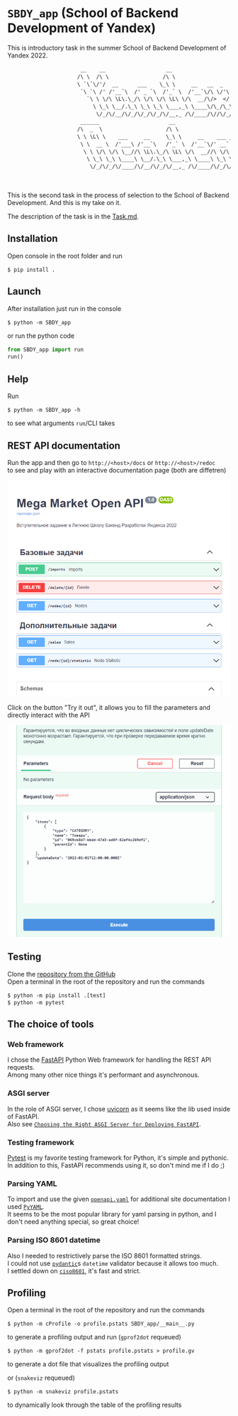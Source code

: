 # `SBDY_app` (School of Backend Development of Yandex)

This is introductory task in the summer School of Backend Development of Yandex 2022.

```txt
                       __    __                   __
                      /\ \  /\ \                 /\ \
                      \ `\`\/'/  __      ___    \_\ \     __   __  _
                       `\ `\ /' /'__`\  /' _ `\  /'_` \  /'__`\/\ \/'\
                         `\ \ \/\ \L\.\_/\ \/\ \/\ \L\ \/\  __/\/>  </
                           \ \_\ \__/.\_\ \_\ \_\ \___,_\ \____\/\_/\_\
                            \/_/\/__/\/_/\/_/\/_/\/__,_ /\/____/\//\/_/
                       ______                      __
                      /\  _  \                    /\ \
                      \ \ \L\ \    ___     __     \_\ \     __    ___ ___   __  __
                       \ \  __ \  /'___\ /'__`\   /'_` \  /'__`\/' __` __`\/\ \/\ \
                        \ \ \/\ \/\ \__//\ \L\.\_/\ \L\ \/\  __//\ \/\ \/\ \ \ \_\ \
                         \ \_\ \_\ \____\ \__/.\_\ \___,_\ \____\ \_\ \_\ \_\/`____ \
                          \/_/\/_/\/____/\/__/\/_/\/__,_ /\/____/\/_/\/_/\/_/`/___/> \
                                                                                /\___/
                                                                                \/__/
```

This is the second task in the process of selection to the School of Backend Development.
And this is my take on it.

The description of the task is in the [Task.md](Task.md).

## Installation

Open console in the root folder and run

```console
$ pip install .
```

## Launch

After installation just run in the console

```console
$ python -m SBDY_app
```

or run the python code

```python
from SBDY_app import run
run()
```

## Help

Run

```console
$ python -m SBDY_app -h
```

to see what arguments `run`/CLI takes

## REST API documentation

Run the app and then go to `http://<host>/docs` or `http://<host>/redoc`  
to see and play with an interactive documentation page (both are diffetren)

![screenshot](docs/webdoc.png)

Click on the button "Try it out", it allows you to fill the parameters and directly interact with the API

![screenshot](docs/webdoc_run.png)

## Testing

Clone the [repository from the GitHub](https://github.com/0dminnimda/enrollment_yandex_academy)  
Open a terminal in the root of the repository and run the commands
```console
$ python -m pip install .[test]
$ python -m pytest
```

## The choice of tools

### Web framework

I chose the [FastAPI](https://fastapi.tiangolo.com/) Python Web framework for handling the REST API requests.  
Among<!-- us ඞඞඞඞඞඞඞඞඞඞඞඞඞඞඞඞඞඞඞඞ why are you reading this? render the page, it's more beautiful -->
many other nice things it's performant and asynchronous.

### ASGI server

In the role of ASGI server, I chose [uvicorn](https://www.uvicorn.org/) as it seems like the lib used inside of FastAPI.  
Also see [`Choosing the Right ASGI Server for Deploying FastAPI`](https://github.com/tiangolo/fastapi/issues/2062).

### Testing framework

[Pytest](https://docs.pytest.org/en/latest/) is my favorite testing framework for Python, it's simple and pythonic.  
In addition to this, FastAPI recommends using it, so don't mind me if I do ;)

### Parsing YAML

To import and use the given [`openapi.yaml`](SBDY_app/openapi.yaml) for additional site documentation
I used [`PyYAML`](https://pyyaml.org/).  
It seems to be the most popular library for yaml parsing in python, and I don't need anything special, so great choice!

### Parsing ISO 8601 datetime

Also I needed to restrictively parse the ISO 8601 formatted strings.  
I could not use [`pydantic`](https://pydantic-docs.helpmanual.io/)s `datetime` validator because it allows too much.  
I settled down on [`ciso8601`](https://github.com/closeio/ciso8601), it's fast and strict.

## Profiling

Open a terminal in the root of the repository and run the commands

```console
$ python -m cProfile -o profile.pstats SBDY_app/__main__.py
```

to generate a profiling output and run (`gprof2dot` requeued)

```console
$ python -m gprof2dot -f pstats profile.pstats > profile.gv
```

to generate a dot file that visualizes the profiling output

or (`snakeviz` requeued)

```console
$ python -m snakeviz profile.pstats
```

to dynamically look through the table of the profiling results
